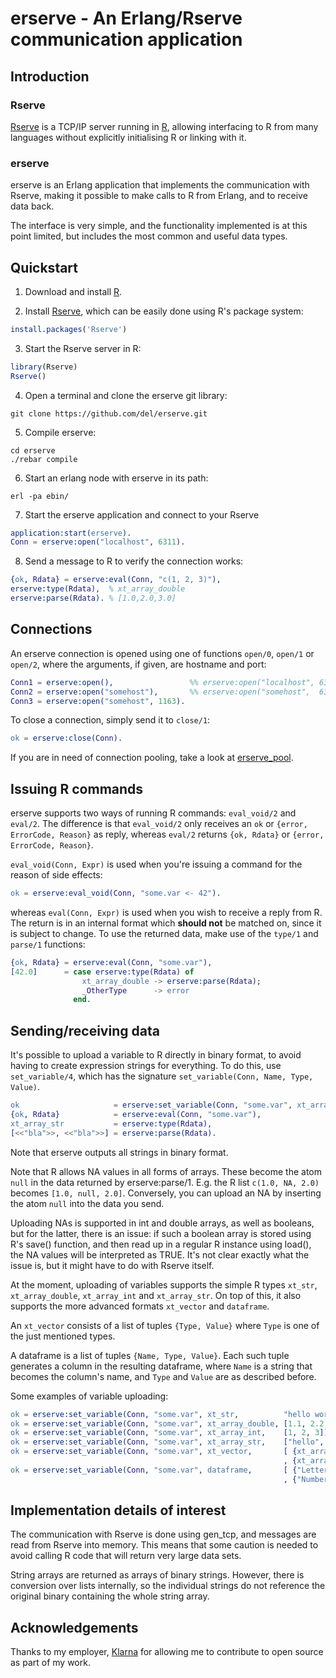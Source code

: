 # erserve - An Erlang/Rserve communication application

## Introduction

### Rserve

[Rserve](http://www.rforge.net/Rserve/) is a TCP/IP server running in
[R](http://www.r-project.org/), allowing interfacing to R from many
languages without explicitly initialising R or linking with it.

### erserve

erserve is an Erlang application that implements the communication
with Rserve, making it possible to make calls to R from Erlang, and to
receive data back.

The interface is very simple, and the functionality implemented is at
this point limited, but includes the most common and useful data
types.


## Quickstart

1. Download and install [R](http://www.r-project.org/).

2. Install [Rserve](http://www.rforge.net/Rserve/), which can be
   easily done using R's package system:
```R
install.packages('Rserve')
```

3. Start the Rserve server in R:
```R
library(Rserve)
Rserve()
```

4. Open a terminal and clone the erserve git library:
```
git clone https://github.com/del/erserve.git
```

5. Compile erserve:
```
cd erserve
./rebar compile
```

6. Start an erlang node with erserve in its path:
```
erl -pa ebin/
```

7. Start the erserve application and connect to your Rserve
```erlang
application:start(erserve).
Conn = erserve:open("localhost", 6311).
```

8. Send a message to R to verify the connection works:
```erlang
{ok, Rdata} = erserve:eval(Conn, "c(1, 2, 3)"),
erserve:type(Rdata),  % xt_array_double
erserve:parse(Rdata). % [1.0,2.0,3.0]
```


## Connections

An erserve connection is opened using one of functions `open/0`, `open/1` or `open/2`, where the
arguments, if given, are hostname and port:
```erlang
Conn1 = erserve:open(),                 %% erserve:open("localhost", 6311)
Conn2 = erserve:open("somehost"),       %% erserve:open("somehost",  6311)
Conn3 = erserve:open("somehost", 1163).
```
To close a connection, simply send it to `close/1`:
```erlang
ok = erserve:close(Conn).
```

If you are in need of connection pooling, take a look at
[erserve_pool](http://github.com/del/erserve_pool).


## Issuing R commands

erserve supports two ways of running R commands: `eval_void/2` and `eval/2`.
The difference is that `eval_void/2` only receives an `ok` or `{error, ErrorCode, Reason}` as reply,
whereas `eval/2` returns `{ok, Rdata}` or `{error, ErrorCode, Reason}`.

`eval_void(Conn, Expr)` is used when you're issuing a command for the reason of side effects:
```erlang
ok = erserve:eval_void(Conn, "some.var <- 42").
```
whereas `eval(Conn, Expr)` is used when you wish to receive a reply from R. The return is in an
internal format which **should not** be matched on, since it is subject to change. To use the
returned data, make use of the `type/1` and `parse/1` functions:
```erlang
{ok, Rdata} = erserve:eval(Conn, "some.var"),
[42.0]      = case erserve:type(Rdata) of
                xt_array_double -> erserve:parse(Rdata);
                _OtherType      -> error
              end.
```


## Sending/receiving data

It's possible to upload a variable to R directly in binary format, to avoid having to create
expression strings for everything. To do this, use `set_variable/4`, which has the signature
`set_variable(Conn, Name, Type, Value)`.
```erlang
ok                     = erserve:set_variable(Conn, "some.var", xt_array_str, ["bla", "bla"]),
{ok, Rdata}            = erserve:eval(Conn, "some.var"),
xt_array_str           = erserve:type(Rdata),
[<<"bla">>, <<"bla">>] = erserve:parse(Rdata).
```

Note that erserve outputs all strings in binary format.

Note that R allows NA values in all forms of arrays. These become the atom `null` in the data
returned by erserve:parse/1. E.g. the R list `c(1.0, NA, 2.0)` becomes `[1.0, null, 2.0]`.
Conversely, you can upload an NA by inserting the atom `null` into the data you send.

Uploading NAs is supported in int and double arrays, as well as booleans, but for the latter,
there is an issue: if such a boolean array is stored using R's save() function, and then read
up in a regular R instance using load(), the NA values will be interpreted as TRUE. It's not
clear exactly what the issue is, but it might have to do with Rserve itself.

At the moment, uploading of variables supports the simple R types `xt_str`, `xt_array_double`,
`xt_array_int` and `xt_array_str`. On top of this, it also supports the more advanced formats
`xt_vector` and `dataframe`.

An `xt_vector` consists of a list of tuples `{Type, Value}` where `Type` is one of the just
mentioned types.

A dataframe is a list of tuples `{Name, Type, Value}`. Each such tuple generates a column in the
resulting dataframe, where `Name` is a string that becomes the column's name, and `Type` and
`Value` are as described before.

Some examples of variable uploading:
```erlang
ok = erserve:set_variable(Conn, "some.var", xt_str,          "hello world"),
ok = erserve:set_variable(Conn, "some.var", xt_array_double, [1.1, 2.2, 3.3]),
ok = erserve:set_variable(Conn, "some.var", xt_array_int,    [1, 2, 3]),
ok = erserve:set_variable(Conn, "some.var", xt_array_str,    ["hello", "world"]),
ok = erserve:set_variable(Conn, "some.var", xt_vector,       [ {xt_array_str, ["a", "b"]}
                                                             , {xt_array_int, [1, 3, 5]} ]),
ok = erserve:set_variable(Conn, "some.var", dataframe,       [ {"Letters", xt_array_str, ["a", "b"]}
                                                             , {"Numbers", xt_array_int, [1, 3]} ]).
```


## Implementation details of interest

The communication with Rserve is done using gen_tcp, and messages are read from Rserve into
memory. This means that some caution is needed to avoid calling R code that will return very large
data sets.

String arrays are returned as arrays of binary strings. However, there is conversion over lists
internally, so the individual strings do not reference the original binary containing the whole
string array.


## Acknowledgements

Thanks to my employer, [Klarna](http://klarna.com/) for allowing me to contribute to open source
as part of my work.
